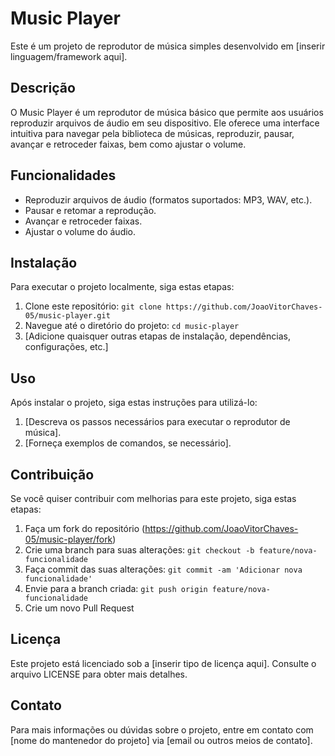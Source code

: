 # Music Player

Este é um projeto de reprodutor de música simples desenvolvido em [inserir linguagem/framework aqui].

## Descrição

O Music Player é um reprodutor de música básico que permite aos usuários reproduzir arquivos de áudio em seu dispositivo. Ele oferece uma interface intuitiva para navegar pela biblioteca de músicas, reproduzir, pausar, avançar e retroceder faixas, bem como ajustar o volume.

## Funcionalidades

- Reproduzir arquivos de áudio (formatos suportados: MP3, WAV, etc.).
- Pausar e retomar a reprodução.
- Avançar e retroceder faixas.
- Ajustar o volume do áudio.

## Instalação

Para executar o projeto localmente, siga estas etapas:

1. Clone este repositório: `git clone https://github.com/JoaoVitorChaves-05/music-player.git`
2. Navegue até o diretório do projeto: `cd music-player`
3. [Adicione quaisquer outras etapas de instalação, dependências, configurações, etc.]

## Uso

Após instalar o projeto, siga estas instruções para utilizá-lo:

1. [Descreva os passos necessários para executar o reprodutor de música].
2. [Forneça exemplos de comandos, se necessário].

## Contribuição

Se você quiser contribuir com melhorias para este projeto, siga estas etapas:

1. Faça um fork do repositório (https://github.com/JoaoVitorChaves-05/music-player/fork)
2. Crie uma branch para suas alterações: `git checkout -b feature/nova-funcionalidade`
3. Faça commit das suas alterações: `git commit -am 'Adicionar nova funcionalidade'`
4. Envie para a branch criada: `git push origin feature/nova-funcionalidade`
5. Crie um novo Pull Request

## Licença

Este projeto está licenciado sob a [inserir tipo de licença aqui]. Consulte o arquivo LICENSE para obter mais detalhes.

## Contato

Para mais informações ou dúvidas sobre o projeto, entre em contato com [nome do mantenedor do projeto] via [email ou outros meios de contato].

